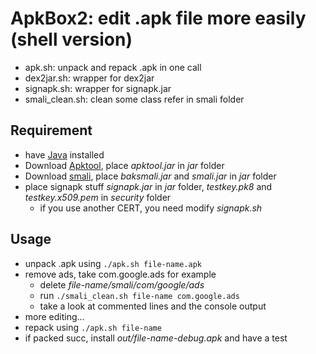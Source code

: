 # ApkBox2: edit .apk file more easily (shell version)

* apk.sh:		unpack and repack .apk in one call
* dex2jar.sh:		wrapper for dex2jar
* signapk.sh:		wrapper for signapk.jar
* smali_clean.sh:	clean some class refer in smali folder


Requirement
------------

* have [Java][] installed
* Download [Apktool][], place _apktool.jar_ in _jar_ folder
* Download [smali][], place _baksmali.jar_ and _smali.jar_ in _jar_ folder
* place signapk stuff _signapk.jar_ in _jar_ folder, _testkey.pk8_ and _testkey.x509.pem_ in _security_ folder
    * if you use another CERT, you need modify _signapk.sh_


Usage
------------

* unpack .apk using `./apk.sh file-name.apk`
* remove ads, take com.google.ads for example
  * delete _file-name/smali/com/google/ads_
  * run `./smali_clean.sh file-name com.google.ads`
  * take a look at commented lines and the console output
* more editing...
* repack using `./apk.sh file-name`
* if packed succ, install _out/file-name-debug.apk_ and have a test

[Java]: https://www.java.com/getjava/
[Apktool]: https://bitbucket.org/iBotPeaches/apktool/downloads
[smali]: https://bitbucket.org/JesusFreke/smali/downloads
